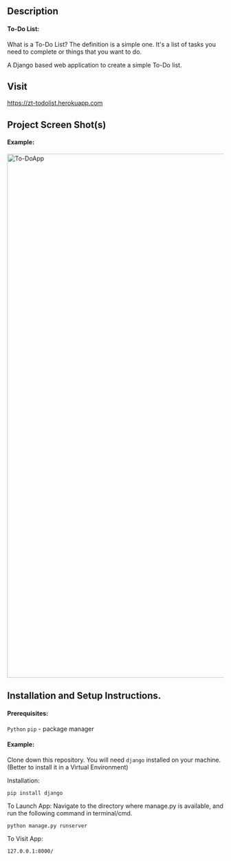 ## Description

#### To-Do List:

What is a To-Do List? 
The definition is a simple one. It's a list of tasks you need to complete or things that you want to do.

A Django based web application to create a simple To-Do list.

## Visit

https://zt-todolist.herokuapp.com


## Project Screen Shot(s)

#### Example:   
<img width="1217" alt="To-DoApp" src="https://user-images.githubusercontent.com/66899497/155890230-db8add7e-51eb-4427-b591-1e6a12910a23.png">


## Installation and Setup Instructions.

#### Prerequisites: 
 `Python`
 `pip` - package manager

#### Example:  

Clone down this repository. You will need `django` installed on your machine. (Better to install it in a Virtual Environment)

Installation:

`pip install django`  

To Launch App:
  Navigate to the directory where manage.py is available, and run the following command in terminal/cmd.
  
`python manage.py runserver`  

To Visit App:

`127.0.0.1:8000/`  
